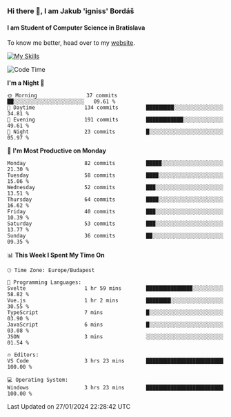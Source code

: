 ### Hi there 👋, I am Jakub 'igniss' Bordáš

#### I am Student of Computer Science in Bratislava
To know me better, head over to my [website](https://bordas.sk).

[![My Skills](https://skillicons.dev/icons?i=js,html,css,figma,svelte,java,kotlin,python,postgresql,typescript,nest,nodejs)](https://bordas.sk)


<!--START_SECTION:waka-->
![Code Time](http://img.shields.io/badge/Code%20Time-1%2C375%20hrs%2053%20mins-blue)

**I'm a Night 🦉** 

```text
🌞 Morning                37 commits          ██░░░░░░░░░░░░░░░░░░░░░░░   09.61 % 
🌆 Daytime                134 commits         █████████░░░░░░░░░░░░░░░░   34.81 % 
🌃 Evening                191 commits         ████████████░░░░░░░░░░░░░   49.61 % 
🌙 Night                  23 commits          █░░░░░░░░░░░░░░░░░░░░░░░░   05.97 % 
```
📅 **I'm Most Productive on Monday** 

```text
Monday                   82 commits          █████░░░░░░░░░░░░░░░░░░░░   21.30 % 
Tuesday                  58 commits          ████░░░░░░░░░░░░░░░░░░░░░   15.06 % 
Wednesday                52 commits          ███░░░░░░░░░░░░░░░░░░░░░░   13.51 % 
Thursday                 64 commits          ████░░░░░░░░░░░░░░░░░░░░░   16.62 % 
Friday                   40 commits          ███░░░░░░░░░░░░░░░░░░░░░░   10.39 % 
Saturday                 53 commits          ███░░░░░░░░░░░░░░░░░░░░░░   13.77 % 
Sunday                   36 commits          ██░░░░░░░░░░░░░░░░░░░░░░░   09.35 % 
```


📊 **This Week I Spent My Time On** 

```text
🕑︎ Time Zone: Europe/Budapest

💬 Programming Languages: 
Svelte                   1 hr 59 mins        ███████████████░░░░░░░░░░   58.82 % 
Vue.js                   1 hr 2 mins         ████████░░░░░░░░░░░░░░░░░   30.55 % 
TypeScript               7 mins              █░░░░░░░░░░░░░░░░░░░░░░░░   03.90 % 
JavaScript               6 mins              █░░░░░░░░░░░░░░░░░░░░░░░░   03.08 % 
JSON                     3 mins              ░░░░░░░░░░░░░░░░░░░░░░░░░   01.54 % 

🔥 Editors: 
VS Code                  3 hrs 23 mins       █████████████████████████   100.00 % 

💻 Operating System: 
Windows                  3 hrs 23 mins       █████████████████████████   100.00 % 
```


 Last Updated on 27/01/2024 22:28:42 UTC
<!--END_SECTION:waka-->
